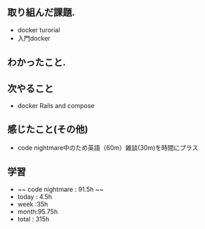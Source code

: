## 取り組んだ課題.  
* docker turorial
* 入門docker
## わかったこと.

 ## 次やること 　
+ docker Rails and compose 
## 感じたこと(その他)
+ code nightmare中のため英語（60m）雑談(30m)を時間にプラス
## 学習
+ ~~ code nightmare : 91.5h ~~
+ today : 4.5h 
+ week :35h
+ month:95.75h
+ total : 315h